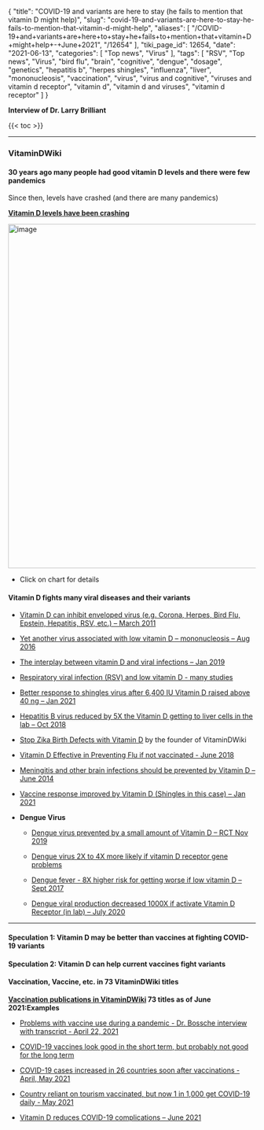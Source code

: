 {
    "title": "COVID-19 and variants are here to stay (he fails to mention that vitamin D might help)",
    "slug": "covid-19-and-variants-are-here-to-stay-he-fails-to-mention-that-vitamin-d-might-help",
    "aliases": [
        "/COVID-19+and+variants+are+here+to+stay+he+fails+to+mention+that+vitamin+D+might+help+-+June+2021",
        "/12654"
    ],
    "tiki_page_id": 12654,
    "date": "2021-06-13",
    "categories": [
        "Top news",
        "Virus"
    ],
    "tags": [
        "RSV",
        "Top news",
        "Virus",
        "bird flu",
        "brain",
        "cognitive",
        "dengue",
        "dosage",
        "genetics",
        "hepatitis b",
        "herpes shingles",
        "influenza",
        "liver",
        "mononucleosis",
        "vaccination",
        "virus",
        "virus and cognitive",
        "viruses and vitamin d receptor",
        "vitamin d",
        "vitamin d and viruses",
        "vitamin d receptor"
    ]
}


**Interview of Dr. Larry Brilliant** 

{{< toc >}}

---

### VitaminDWiki

#### 30 years ago many people had good vitamin D levels and there were few pandemics  
Since then, levels have crashed (and there are many pandemics)

 **[Vitamin D levels have been crashing](/tags/vitamin-d-levels-have-been-crashing.html)** 

<img src="/attachments/d3.mock.jpg" alt="image" width="700">

   * Click on chart for details

#### Vitamin D fights many viral diseases and their variants

* [Vitamin D can inhibit enveloped virus (e.g. Corona, Herpes, Bird Flu, Epstein, Hepatitis, RSV, etc.) – March 2011](/posts/vitamin-d-can-inhibit-enveloped-virus-eg-corona-herpes-bird-flu-epstein-hepatitis-rsv-etc)

* [Yet another virus associated with low vitamin D – mononucleosis – Aug 2016](/posts/yet-another-virus-associated-with-low-vitamin-d-mononucleosis)

* [The interplay between vitamin D and viral infections – Jan 2019](/posts/the-interplay-between-vitamin-d-and-viral-infections)

* [Respiratory viral infection (RSV) and low vitamin D - many studies](/posts/respiratory-viral-infection-rsv-and-low-vitamin-d-many-studies)

* [Better response to shingles virus  after 6,400 IU Vitamin D raised above 40 ng – Jan 2021](/posts/better-response-to-shingles-virus-after-6400-iu-vitamin-d-raised-above-40-ng)

* [Hepatitis B virus reduced by 5X the Vitamin D getting to liver cells in the lab – Oct 2018](/posts/hepatitis-b-virus-reduced-by-5x-the-vitamin-d-getting-to-liver-cells-in-the-lab)

* [Stop Zika Birth Defects with Vitamin D](/posts/stop-zika-birth-defects-with-vitamin-d) by the founder of VitaminDWiki

* [Vitamin D Effective in Preventing Flu if not vaccinated - June 2018](/posts/vitamin-d-effective-in-preventing-flu-if-not-vaccinated)

* [Meningitis and other brain infections should be prevented by Vitamin D – June 2014](/posts/meningitis-and-other-brain-infections-should-be-prevented-by-vitamin-d)

* [Vaccine response improved by Vitamin D (Shingles in this case) – Jan 2021](/posts/vaccine-response-improved-by-vitamin-d-shingles-in-this-case)

*  **Dengue Virus** 

   * [Dengue virus prevented by a small amount of Vitamin D – RCT Nov 2019](/posts/dengue-virus-prevented-by-a-small-amount-of-vitamin-d-rct)

   * [Dengue virus 2X to 4X more likely if vitamin D receptor gene problems](/posts/dengue-virus-2x-to-4x-more-likely-if-vitamin-d-receptor-gene-problems)

   * [Dengue fever - 8X higher risk for getting worse if low vitamin D – Sept 2017](/posts/dengue-fever-8x-higher-risk-for-getting-worse-if-low-vitamin-d)

   * [Dengue viral production decreased 1000X if activate Vitamin D Receptor (in lab) – July 2020](/posts/dengue-viral-production-decreased-1000x-if-activate-vitamin-d-receptor-in-lab)

---

#### Speculation 1: Vitamin D may be better than vaccines at fighting COVID-19 variants

#### Speculation 2: Vitamin D can help current vaccines fight variants

#### Vaccination, Vaccine, etc. in 73 VitaminDWiki titles

 **[Vaccination publications in VitaminDWiki](/posts/vaccination-publications-in-vitamindwiki) 73 titles as of June 2021:Examples** 

* [Problems with vaccine use during a pandemic - Dr. Bossche interview with transcript - April 22, 2021](/posts/problems-with-vaccine-use-during-a-pandemic-dr-bossche-interview-with-transcript)

* [COVID-19 vaccines look good in the short term, but probably not good for the long term](/posts/covid-19-vaccines-look-good-in-the-short-term-but-probably-not-good-for-the-long-term)

* [COVID-19 cases increased in 26 countries soon after vaccinations - April, May 2021](/posts/covid-19-cases-increased-in-26-countries-soon-after-vaccinations-april)

* [Country reliant on tourism vaccinated, but now 1 in 1,000 get COVID-19 daily - May 2021](/posts/country-reliant-on-tourism-vaccinated-but-now-1-in-1000-get-covid-19-daily)

* [Vitamin D reduces COVID-19 complications – June 2021](/posts/vitamin-d-reduces-covid-19-complications)

<!-- ~tc~ (alias(Dr who eradicated smallpox says COVID-19 and varients are here to stay - June 2021)) ~/tc~ -->

<!-- ~tc~ (alias(Dr. who eradicated smallpox says COVID-19 and varients are here to stay - June 2021)) ~/tc~ -->

<!-- ~tc~ (alias(DCOVID-19 and varients are here to stay (buno comment on how vitamin D might help) - June 2021)) ~/tc~ -->

<!-- ~tc~ (alias(COVID-19 and variants are here to stay (no comment on how vitamin D might help) - June 2021)) ~/tc~ -->

<!-- ~tc~ (alias(COVID-19 and variants are here to stay (it fails to mention that vitamin D might help) - June 2021)) ~/tc~ -->